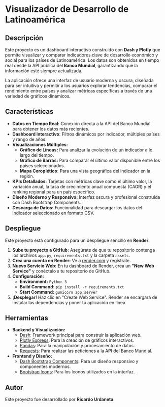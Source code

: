 # Visualizador de Desarrollo de Latinoamérica

##  Descripción

Este proyecto es un dashboard interactivo construido con **Dash y Plotly** que permite visualizar y comparar indicadores clave de desarrollo económico y social para los países de Latinoamérica. Los datos son obtenidos en tiempo real desde la API pública del **Banco Mundial**, garantizando que la información esté siempre actualizada.

La aplicación ofrece una interfaz de usuario moderna y oscura, diseñada para ser intuitiva y permitir a los usuarios explorar tendencias, comparar el rendimiento entre países y analizar métricas específicas a través de una variedad de gráficos dinámicos.

##  Características

* **Datos en Tiempo Real:** Conexión directa a la API del Banco Mundial para obtener los datos más recientes.
* **Dashboard Interactivo:** Filtros dinámicos por indicador, múltiples países y rango de años.
* **Visualizaciones Múltiples:**
    * **Gráfico de Líneas:** Para analizar la evolución de un indicador a lo largo del tiempo.
    * **Gráfico de Barras:** Para comparar el último valor disponible entre los países seleccionados.
    * **Mapa Coroplético:** Para una vista geográfica del indicador en la región.
* **KPIs Detallados:** Tarjetas con métricas clave como el último valor, la variación anual, la tasa de crecimiento anual compuesta (CAGR) y el ranking regional para un país específico.
* **Diseño Moderno y Responsivo:** Interfaz oscura y profesional construida con Dash Bootstrap Components.
* **Descarga de Datos:** Funcionalidad para descargar los datos del indicador seleccionado en formato CSV.

## Despliegue 

Este proyecto está configurado para un despliegue sencillo en **Render**.

1.  **Sube tu proyecto a GitHub:** Asegúrate de que tu repositorio contenga los archivos `app.py`, `requirements.txt` y la carpeta `assets`.
2.  **Crea una cuenta en Render:** Ve a [render.com](https://render.com) y regístrate.
3.  **Nuevo Servicio Web:** En tu dashboard de Render, crea un **"New Web Service"** y conéctalo a tu repositorio de GitHub.
4.  **Configuración:**
    * **Environment:** `Python 3`
    * **Build Command:** `pip install -r requirements.txt`
    * **Start Command:** `gunicorn app:server`
5.  **¡Desplegar!** Haz clic en "Create Web Service". Render se encargará de instalar las dependencias y poner tu aplicación en línea.

## Herramientas

* **Backend y Visualización:**
    * [Dash](https://dash.plotly.com/): Framework principal para construir la aplicación web.
    * [Plotly Express](https://plotly.com/python/plotly-express/): Para la creación de gráficos interactivos.
    * [Pandas](https://pandas.pydata.org/): Para la manipulación y procesamiento de datos.
    * [Requests](https://requests.readthedocs.io/en/latest/): Para realizar las peticiones a la API del Banco Mundial.
* **Frontend y Diseño:**
    * [Dash Bootstrap Components](https://dash-bootstrap-components.opensource.faculty.ai/): Para un diseño responsivo y componentes modernos.
    * [Bootstrap Icons](https://icons.getbootstrap.com/): Para los íconos utilizados en la interfaz.

## Autor

Este proyecto fue desarrollado por **Ricardo Urdaneta**.
